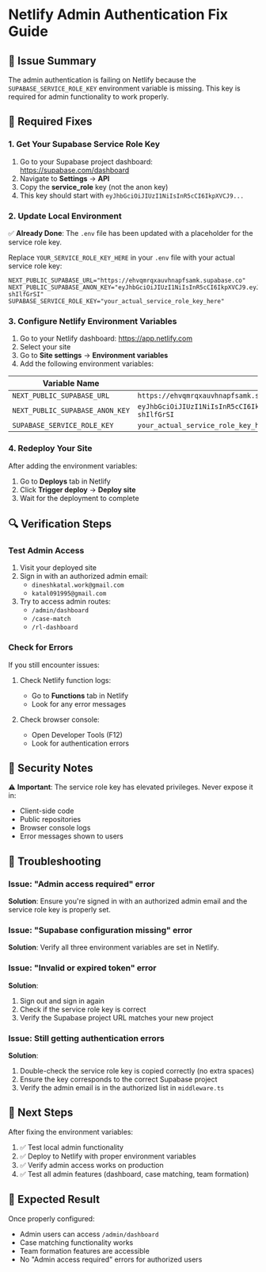 # Netlify Admin Authentication Fix Guide

## 🚨 Issue Summary

The admin authentication is failing on Netlify because the `SUPABASE_SERVICE_ROLE_KEY` environment variable is missing. This key is required for admin functionality to work properly.

## 🔧 Required Fixes

### 1. Get Your Supabase Service Role Key

1. Go to your Supabase project dashboard: https://supabase.com/dashboard
2. Navigate to **Settings** → **API**
3. Copy the **service_role** key (not the anon key)
4. This key should start with `eyJhbGciOiJIUzI1NiIsInR5cCI6IkpXVCJ9...`

### 2. Update Local Environment

✅ **Already Done**: The `.env` file has been updated with a placeholder for the service role key.

Replace `YOUR_SERVICE_ROLE_KEY_HERE` in your `.env` file with your actual service role key:

```env
NEXT_PUBLIC_SUPABASE_URL="https://ehvqmrqxauvhnapfsamk.supabase.co"
NEXT_PUBLIC_SUPABASE_ANON_KEY="eyJhbGciOiJIUzI1NiIsInR5cCI6IkpXVCJ9.eyJpc3MiOiJzdXBhYmFzZSIsInJlZiI6ImVodnFtcnF4YXV2aG5hcGZzYW1rIiwicm9sZSI6ImFub24iLCJpYXQiOjE3NTM2OTA1NTMsImV4cCI6MjA2OTI2NjU1M30._vBLfJaNDe3luXCrrMIFLr9c81J5ImucM-shIlfGrSI"
SUPABASE_SERVICE_ROLE_KEY="your_actual_service_role_key_here"
```

### 3. Configure Netlify Environment Variables

1. Go to your Netlify dashboard: https://app.netlify.com
2. Select your site
3. Go to **Site settings** → **Environment variables**
4. Add the following environment variables:

| Variable Name | Value |
|---------------|-------|
| `NEXT_PUBLIC_SUPABASE_URL` | `https://ehvqmrqxauvhnapfsamk.supabase.co` |
| `NEXT_PUBLIC_SUPABASE_ANON_KEY` | `eyJhbGciOiJIUzI1NiIsInR5cCI6IkpXVCJ9.eyJpc3MiOiJzdXBhYmFzZSIsInJlZiI6ImVodnFtcnF4YXV2aG5hcGZzYW1rIiwicm9sZSI6ImFub24iLCJpYXQiOjE3NTM2OTA1NTMsImV4cCI6MjA2OTI2NjU1M30._vBLfJaNDe3luXCrrMIFLr9c81J5ImucM-shIlfGrSI` |
| `SUPABASE_SERVICE_ROLE_KEY` | `your_actual_service_role_key_here` |

### 4. Redeploy Your Site

After adding the environment variables:

1. Go to **Deploys** tab in Netlify
2. Click **Trigger deploy** → **Deploy site**
3. Wait for the deployment to complete

## 🔍 Verification Steps

### Test Admin Access

1. Visit your deployed site
2. Sign in with an authorized admin email:
   - `dineshkatal.work@gmail.com`
   - `katal091995@gmail.com`
3. Try to access admin routes:
   - `/admin/dashboard`
   - `/case-match`
   - `/rl-dashboard`

### Check for Errors

If you still encounter issues:

1. Check Netlify function logs:
   - Go to **Functions** tab in Netlify
   - Look for any error messages

2. Check browser console:
   - Open Developer Tools (F12)
   - Look for authentication errors

## 🚨 Security Notes

⚠️ **Important**: The service role key has elevated privileges. Never expose it in:
- Client-side code
- Public repositories
- Browser console logs
- Error messages shown to users

## 🔧 Troubleshooting

### Issue: "Admin access required" error
**Solution**: Ensure you're signed in with an authorized admin email and the service role key is properly set.

### Issue: "Supabase configuration missing" error
**Solution**: Verify all three environment variables are set in Netlify.

### Issue: "Invalid or expired token" error
**Solution**: 
1. Sign out and sign in again
2. Check if the service role key is correct
3. Verify the Supabase project URL matches your new project

### Issue: Still getting authentication errors
**Solution**:
1. Double-check the service role key is copied correctly (no extra spaces)
2. Ensure the key corresponds to the correct Supabase project
3. Verify the admin email is in the authorized list in `middleware.ts`

## 📝 Next Steps

After fixing the environment variables:

1. ✅ Test local admin functionality
2. ✅ Deploy to Netlify with proper environment variables
3. ✅ Verify admin access works on production
4. ✅ Test all admin features (dashboard, case matching, team formation)

## 🎯 Expected Result

Once properly configured:
- Admin users can access `/admin/dashboard`
- Case matching functionality works
- Team formation features are accessible
- No "Admin access required" errors for authorized users